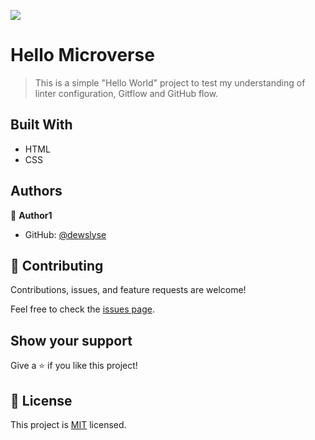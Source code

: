 ![](https://img.shields.io/badge/Microverse-blueviolet)

# Hello Microverse

> This is a simple "Hello World" project to test my understanding of linter configuration, Gitflow and GitHub flow.


## Built With

- HTML
- CSS

<!-- ## Live Demo (if available)

[Live Demo Link](https://github.com/dewslyse/hello-microverse)


## Getting Started

**This is an example of how you may give instructions on setting up your project locally.**
**Modify this file to match your project, remove sections that don't apply. For example: delete the testing section if the currect project doesn't require testing.**


To get a local copy up and running follow these simple example steps.

### Prerequisites

### Setup

### Install

### Usage

### Run tests

### Deployment -->



## Authors

👤 **Author1**

- GitHub: [@dewslyse](https://github.com/dewslyse)
<!-- - Twitter: [@twitterhandle](https://twitter.com/twitterhandle)
- LinkedIn: [LinkedIn](https://linkedin.com/in/linkedinhandle) -->

<!-- 👤 **Author2**

- GitHub: [@githubhandle](https://github.com/githubhandle)
- Twitter: [@twitterhandle](https://twitter.com/twitterhandle)
- LinkedIn: [LinkedIn](https://linkedin.com/in/linkedinhandle) -->

## 🤝 Contributing

Contributions, issues, and feature requests are welcome!

Feel free to check the [issues page](https://github.com/microverseinc/readme-template/issues).

## Show your support

Give a ⭐️ if you like this project!

<!-- ## Acknowledgments

- Hat tip to anyone whose code was used
- Inspiration
- etc -->

## 📝 License

This project is [MIT](https://github.com/microverseinc/readme-template/blob/master/MIT.md) licensed.
